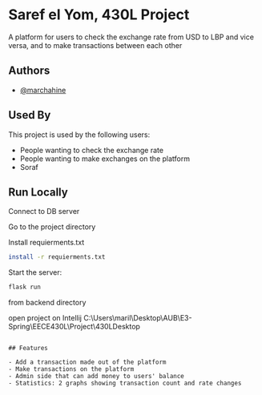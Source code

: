 
# Saref el Yom, 430L Project

A platform for users to check the exchange rate from USD to LBP and vice versa, and to make transactions between each other
## Authors

- [@marchahine](https://www.github.com/marchahine)


## Used By

This project is used by the following users:

- People wanting to check the exchange rate
- People wanting to make exchanges on the platform
- Soraf

## Run Locally

Connect to DB server

Go to the project directory

Install requierments.txt
```bash
install -r requierments.txt
```
Start the server: 

```bash
flask run 
```
from backend directory

open project on Intellij
 C:\Users\maril\Desktop\AUB\E3-Spring\EECE430L\Project\430LDesktop

```

## Features

- Add a transaction made out of the platform
- Make transactions on the platform
- Admin side that can add money to users' balance
- Statistics: 2 graphs showing transaction count and rate changes
